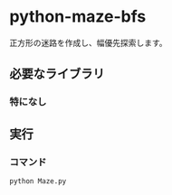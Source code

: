 # python-maze-bfs

正方形の迷路を作成し、幅優先探索します。

## 必要なライブラリ

### 特になし


## 実行

### コマンド

~~~
python Maze.py
~~~
